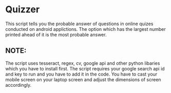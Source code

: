 # Quizzer

This script tells you the probable answer of questions in online quizes conducted on android applictions.
The option which has the largest number printed ahead of it is the most probable answer.

## NOTE:
The script uses tesseract, regex, cv, google api and other python libaries which you have to install first.
The script requires your google search api id and key to run and you have to add it in the code.
You have to cast your mobile screen on your laptop screen and adjust the dimensions of screen accordingly.
